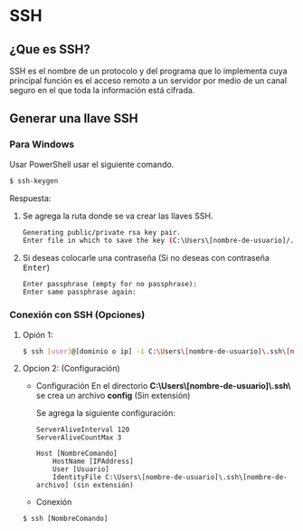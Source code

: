 # SSH

## ¿Que es SSH?

SSH es el nombre de un protocolo y del programa que lo implementa cuya principal función es el acceso remoto a un servidor por medio de un canal seguro en el que toda la información está cifrada.

## Generar una llave SSH

### Para Windows

Usar PowerShell usar el siguiente comando.

```bash
$ ssh-keygen
```

Respuesta:

1. Se agrega la ruta donde se va crear las llaves SSH.

    ```bash
    Generating public/private rsa key pair.
    Enter file in which to save the key (C:\Users\[nombre-de-usuario]/.ssh/id_rsa): C:\Users\[nombre-de-usuario]/.ssh/[nombre-de-archivo]
    ```

2. Si deseas colocarle una contraseña (Si no deseas con contraseña <kbd>Enter</kbd>)

    ```
    Enter passphrase (empty for no passphrase):
    Enter same passphrase again:
    ```

### Conexión con SSH (Opciones)

1. Opión 1:

    ```bash
    $ ssh [user]@[dominio o ip] -i C:\Users\[nombre-de-usuario]\.ssh\[nombre-de-archivo]

    ```

2. Opcion 2: (Configuración)

    - Configuración
        En el directorio **C:\\Users\\[nombre-de-usuario]\\.ssh\\** se crea un archivo **config** (Sin extensión)

        Se agrega la siguiente configuración:

        ```
        ServerAliveInterval 120
        ServerAliveCountMax 3

        Host [NombreComando]
            HostName [IPAddress]
            User [Usuario]
            IdentityFile C:\Users\[nombre-de-usuario]\.ssh\[nombre-de-archivo] (sin extensión)
        ```

    - Conexión

    ```
    $ ssh [NombreComando]
    ```




